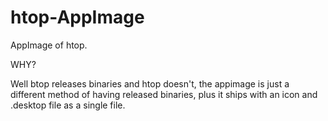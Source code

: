 # htop-AppImage
AppImage of htop. 

WHY?

Well btop releases binaries and htop doesn't, the appimage is just a different method of having released binaries, plus it ships with an icon and .desktop file as a single file.
